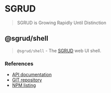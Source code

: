 # SGRUD
> SGRUD is Growing Rapidly Until Distinction

## @sgrud/shell
> `@sgrud/shell` - The [SGRUD](https://github.com/sgrud/client) web UI shell.

### References
- [API documentation](https://sgrud.github.io/client/modules/shell)
- [GIT repository](https://github.com/sgrud/client/blob/main/packages/shell)
- [NPM listing](https://www.npmjs.com/package/@sgrud/shell)
